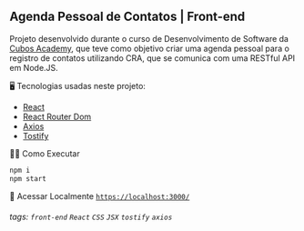 ## Agenda Pessoal de Contatos | Front-end

Projeto desenvolvido durante o curso de Desenvolvimento de Software da [Cubos Academy](https://cubos.academy/), que teve como objetivo criar uma agenda pessoal para o registro de contatos utilizando CRA, que se comunica com uma RESTful API em Node.JS.

:desktop_computer: Tecnologias usadas neste projeto:

- [React](https://pt-br.reactjs.org/)
- [React Router Dom](https://v5.reactrouter.com/)
- [Axios](https://axios-http.com/)
- [Tostify](https://www.npmjs.com/package/react-toastify)

:running_woman: Como Executar

```cmd
npm i
npm start
```

:link: Acessar Localmente
<a href='https://localhost:3000/' target='_blank'>`https://localhost:3000/`</a>

###### tags: `front-end` `React` `CSS` `JSX` `tostify` `axios`
